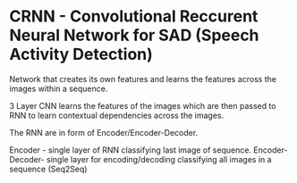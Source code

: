 # CRNN - Convolutional Reccurent Neural Network for SAD (Speech Activity Detection)
Network that creates its own features and learns the features across the images within a sequence. 

3 Layer CNN learns the features of the images which are then passed to RNN to learn contextual dependencies across the images.

The RNN are in form of Encoder/Encoder-Decoder.

Encoder - single layer of RNN classifying last image of sequence.
Encoder-Decoder- single layer for encoding/decoding classifying all images in a sequence (Seq2Seq)
